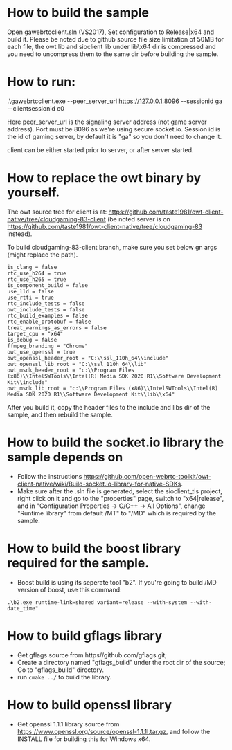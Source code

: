 # How to build the sample

Open gawebrtcclient.sln (VS2017), Set configuration to Release|x64 and build it. Please be noted due to
github source file size limitation of 50MB for each file, the owt lib and sioclient lib under lib\x64 dir
is compressed and you need to uncompress them to the same dir before building the sample.

# How to run:
.\gawebrtcclient.exe --peer_server_url https://127.0.0.1:8096 --sessionid ga --clientsessionid c0

Here peer_server_url is the signaling server address (not game server address). Port must be 8096 as we're using secure socket.io. Session id is the id of gaming server, by default it is "ga" so you don't need to change it.

client can be either started prior to server, or after server started.

# How to replace the owt binary by yourself.
The owt source tree for client is at: https://github.com/taste1981/owt-client-native/tree/cloudgaming-83-client
(be noted server is on https://github.com/taste1981/owt-client-native/tree/cloudgaming-83 instead).

To build cloudgaming-83-client branch, make sure you set below gn args (might replace the path).
````
is_clang = false
rtc_use_h264 = true
rtc_use_h265 = true
is_component_build = false
use_lld = false
use_rtti = true
rtc_include_tests = false
owt_include_tests = false
rtc_build_examples = false
rtc_enable_protobuf = false
treat_warnings_as_errors = false
target_cpu = "x64"
is_debug = false
ffmpeg_branding = "Chrome"
owt_use_openssl = true
owt_openssl_header_root = "C:\\ssl_110h_64\\include"
owt_openssl_lib_root = "C:\\ssl_110h_64\\lib"
owt_msdk_header_root = "c:\\Program Files (x86)\\IntelSWTools\\Intel(R) Media SDK 2020 R1\\Software Development Kit\\include"
owt_msdk_lib_root = "c:\\Program Files (x86)\\IntelSWTools\\Intel(R) Media SDK 2020 R1\\Software Development Kit\\lib\\x64"
````

After you build it, copy the header files to the include and libs dir of the sample, and then rebuild the sample.

# How to build the socket.io library the sample depends on
- Follow the instructions https://github.com/open-webrtc-toolkit/owt-client-native/wiki/Build-socket.io-library-for-native-SDKs.
- Make sure after the .sln file is generated, select the sioclient_tls project, right click on it and go to the "properties" page,
switch to "x64|release", and in "Configuration Properties -> C/C++ -> All Options", change "Runtime library" from default /MT" to
"/MD" which is required by the sample.

# How to build the boost library required for the sample.
- Boost build is using its seperate tool "b2". If you're going to build /MD version of boost, use this command:
````
.\b2.exe runtime-link=shared variant=release --with-system --with-date_time"
````

# How to build gflags library
- Get gflags source from https//github.com/gflags.git;
- Create a directory named "gflags_build" under the root dir of the source; Go to "gflags_build" directory.
- run `cmake ../` to build the library.

# How to build openssl library
- Get openssl 1.1.1 library source from https://www.openssl.org/source/openssl-1.1.1l.tar.gz, and follow the INSTALL file for building
this for Windows x64.
